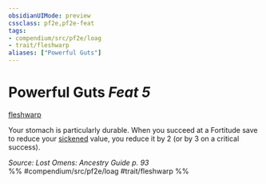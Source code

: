 ```yaml
---
obsidianUIMode: preview
cssclass: pf2e,pf2e-feat
tags:
- compendium/src/pf2e/loag
- trait/fleshwarp
aliases: ["Powerful Guts"]
---
```

# Powerful Guts  *Feat 5*  
[fleshwarp](fleshwarp-loag.md "Fleshwarp Ancestry & Heritage Trait")  


Your stomach is particularly durable. When you succeed at a Fortitude save to reduce your [sickened](conditions.md#Sickened) value, you reduce it by 2 (or by 3 on a critical success).

*Source: Lost Omens: Ancestry Guide p. 93*  
%% #compendium/src/pf2e/loag #trait/fleshwarp %%